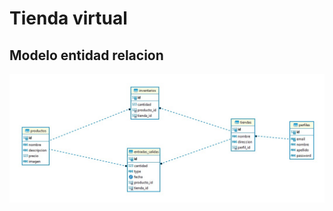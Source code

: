 # Tienda virtual

## Modelo entidad relacion
![Imagen modelo entidad relacion](./database/modelo_entidad_relacion.jpg)